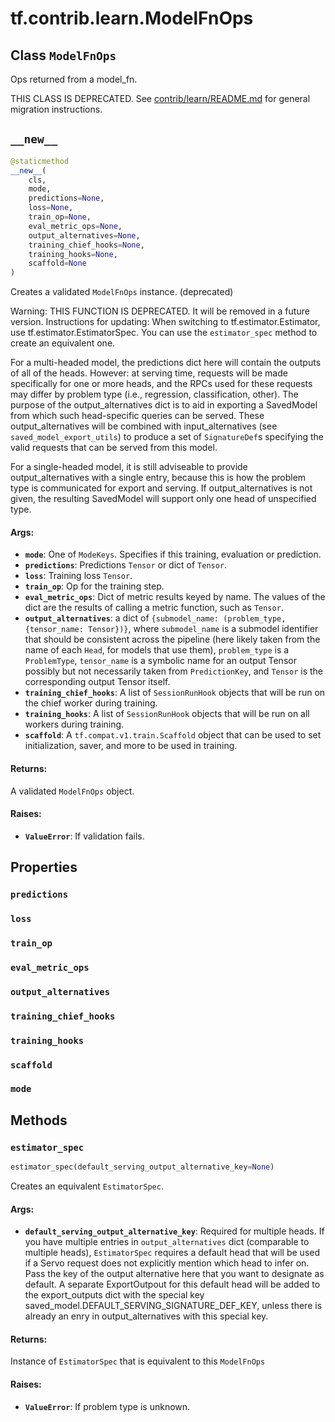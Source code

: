 <div itemscope itemtype="http://developers.google.com/ReferenceObject">
<meta itemprop="name" content="tf.contrib.learn.ModelFnOps" />
<meta itemprop="path" content="Stable" />
<meta itemprop="property" content="predictions"/>
<meta itemprop="property" content="loss"/>
<meta itemprop="property" content="train_op"/>
<meta itemprop="property" content="eval_metric_ops"/>
<meta itemprop="property" content="output_alternatives"/>
<meta itemprop="property" content="training_chief_hooks"/>
<meta itemprop="property" content="training_hooks"/>
<meta itemprop="property" content="scaffold"/>
<meta itemprop="property" content="mode"/>
<meta itemprop="property" content="__new__"/>
<meta itemprop="property" content="estimator_spec"/>
</div>

# tf.contrib.learn.ModelFnOps

## Class `ModelFnOps`



Ops returned from a model_fn.

THIS CLASS IS DEPRECATED. See
[contrib/learn/README.md](https://www.tensorflow.org/code/tensorflow/contrib/learn/README.md)
for general migration instructions.

<h2 id="__new__"><code>__new__</code></h2>

``` python
@staticmethod
__new__(
    cls,
    mode,
    predictions=None,
    loss=None,
    train_op=None,
    eval_metric_ops=None,
    output_alternatives=None,
    training_chief_hooks=None,
    training_hooks=None,
    scaffold=None
)
```

Creates a validated `ModelFnOps` instance. (deprecated)

Warning: THIS FUNCTION IS DEPRECATED. It will be removed in a future version.
Instructions for updating:
When switching to tf.estimator.Estimator, use tf.estimator.EstimatorSpec. You can use the `estimator_spec` method to create an equivalent one.

For a multi-headed model, the predictions dict here will contain the outputs
of all of the heads.  However: at serving time, requests will be made
specifically for one or more heads, and the RPCs used for these requests may
differ by problem type (i.e., regression, classification, other).  The
purpose of the output_alternatives dict is to aid in exporting a SavedModel
from which such head-specific queries can be served.  These
output_alternatives will be combined with input_alternatives (see
`saved_model_export_utils`) to produce a set of `SignatureDef`s specifying
the valid requests that can be served from this model.

For a single-headed model, it is still adviseable to provide
output_alternatives with a single entry, because this is how the problem
type is communicated for export and serving.  If output_alternatives is not
given, the resulting SavedModel will support only one head of unspecified
type.

#### Args:

* <b>`mode`</b>: One of `ModeKeys`. Specifies if this training, evaluation or
    prediction.
* <b>`predictions`</b>: Predictions `Tensor` or dict of `Tensor`.
* <b>`loss`</b>: Training loss `Tensor`.
* <b>`train_op`</b>: Op for the training step.
* <b>`eval_metric_ops`</b>: Dict of metric results keyed by name. The values of the
    dict are the results of calling a metric function, such as `Tensor`.
* <b>`output_alternatives`</b>: a dict of
    `{submodel_name: (problem_type, {tensor_name: Tensor})}`, where
    `submodel_name` is a submodel identifier that should be consistent
    across the pipeline (here likely taken from the name of each `Head`,
    for models that use them), `problem_type` is a `ProblemType`,
    `tensor_name` is a symbolic name for an output Tensor possibly but not
    necessarily taken from `PredictionKey`, and `Tensor` is the
    corresponding output Tensor itself.
* <b>`training_chief_hooks`</b>: A list of `SessionRunHook` objects that will be
    run on the chief worker during training.
* <b>`training_hooks`</b>: A list of `SessionRunHook` objects that will be run on
    all workers during training.
* <b>`scaffold`</b>: A `tf.compat.v1.train.Scaffold` object that can be used to set
    initialization, saver, and more to be used in training.


#### Returns:

A validated `ModelFnOps` object.


#### Raises:

* <b>`ValueError`</b>: If validation fails.



## Properties

<h3 id="predictions"><code>predictions</code></h3>



<h3 id="loss"><code>loss</code></h3>



<h3 id="train_op"><code>train_op</code></h3>



<h3 id="eval_metric_ops"><code>eval_metric_ops</code></h3>



<h3 id="output_alternatives"><code>output_alternatives</code></h3>



<h3 id="training_chief_hooks"><code>training_chief_hooks</code></h3>



<h3 id="training_hooks"><code>training_hooks</code></h3>



<h3 id="scaffold"><code>scaffold</code></h3>



<h3 id="mode"><code>mode</code></h3>





## Methods

<h3 id="estimator_spec"><code>estimator_spec</code></h3>

``` python
estimator_spec(default_serving_output_alternative_key=None)
```

Creates an equivalent `EstimatorSpec`.

#### Args:

* <b>`default_serving_output_alternative_key`</b>: Required for multiple heads. If
    you have multiple entries in `output_alternatives` dict (comparable to
    multiple heads), `EstimatorSpec` requires a default head that will be
    used if a Servo request does not explicitly mention which head to infer
    on. Pass the key of the output alternative here that you want to
    designate as default. A separate ExportOutpout for this default head
    will be added to the export_outputs dict with the special key
    saved_model.DEFAULT_SERVING_SIGNATURE_DEF_KEY, unless there is
    already an enry in output_alternatives with this special key.


#### Returns:

Instance of `EstimatorSpec` that is equivalent to this `ModelFnOps`


#### Raises:

* <b>`ValueError`</b>: If problem type is unknown.



